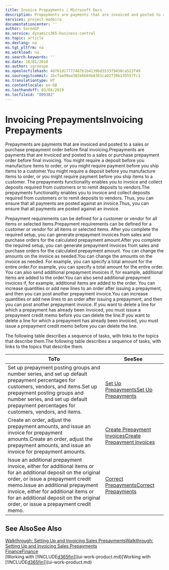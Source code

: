 ```yaml
---
title: Invoice Prepayments | Microsoft Docs
description: Prepayments are payments that are invoiced and posted to a sales or purchase prepayment order before final invoicing. You might require a deposit before you manufacture items to order, or you might require payment before you ship items to a customer. The prepayments functionality enables you to invoice and collect deposits required from customers or to remit deposits to vendors. Thus, you can ensure that all payments are posted against an invoice.
services: project-madeira
documentationcenter: ''
author: SorenGP
ms.service: dynamics365-business-central
ms.topic: article
ms.devlang: na
ms.tgt_pltfrm: na
ms.workload: na
ms.search.keywords: ''
ms.date: 10/01/2018
ms.author: sgroespe
ms.openlocfilehash: 4d761d17777467b1b4139bd3533f9458ca522f49
ms.sourcegitcommit: 1bcfaa99ea302e6b84b8361ca02730b135557fc1
ms.translationtype: HT
ms.contentlocale: en-GB
ms.lasthandoff: 03/08/2019
ms.locfileid: "809382"
---
```

# <a name="invoicing-prepayments"></a><span data-ttu-id="4d806-106">Invoicing Prepayments</span><span class="sxs-lookup"><span data-stu-id="4d806-106">Invoicing Prepayments</span></span>
<span data-ttu-id="4d806-107">Prepayments are payments that are invoiced and posted to a sales or purchase prepayment order before final invoicing.</span><span class="sxs-lookup"><span data-stu-id="4d806-107">Prepayments are payments that are invoiced and posted to a sales or purchase prepayment order before final invoicing.</span></span> <span data-ttu-id="4d806-108">You might require a deposit before you manufacture items to order, or you might require payment before you ship items to a customer.</span><span class="sxs-lookup"><span data-stu-id="4d806-108">You might require a deposit before you manufacture items to order, or you might require payment before you ship items to a customer.</span></span> <span data-ttu-id="4d806-109">The prepayments functionality enables you to invoice and collect deposits required from customers or to remit deposits to vendors.</span><span class="sxs-lookup"><span data-stu-id="4d806-109">The prepayments functionality enables you to invoice and collect deposits required from customers or to remit deposits to vendors.</span></span> <span data-ttu-id="4d806-110">Thus, you can ensure that all payments are posted against an invoice.</span><span class="sxs-lookup"><span data-stu-id="4d806-110">Thus, you can ensure that all payments are posted against an invoice.</span></span>  

 <span data-ttu-id="4d806-111">Prepayment requirements can be defined for a customer or vendor for all items or selected items.</span><span class="sxs-lookup"><span data-stu-id="4d806-111">Prepayment requirements can be defined for a customer or vendor for all items or selected items.</span></span> <span data-ttu-id="4d806-112">After you complete the required setup, you can generate prepayment invoices from sales and purchase orders for the calculated prepayment amount.</span><span class="sxs-lookup"><span data-stu-id="4d806-112">After you complete the required setup, you can generate prepayment invoices from sales and purchase orders for the calculated prepayment amount.</span></span> <span data-ttu-id="4d806-113">You can change the amounts on the invoice as needed.</span><span class="sxs-lookup"><span data-stu-id="4d806-113">You can change the amounts on the invoice as needed.</span></span> <span data-ttu-id="4d806-114">For example, you can specify a total amount for the entire order.</span><span class="sxs-lookup"><span data-stu-id="4d806-114">For example, you can specify a total amount for the entire order.</span></span> <span data-ttu-id="4d806-115">You can also send additional prepayment invoices if, for example, additional items are added to the order.</span><span class="sxs-lookup"><span data-stu-id="4d806-115">You can also send additional prepayment invoices if, for example, additional items are added to the order.</span></span> <span data-ttu-id="4d806-116">You can increase quantities or add new lines to an order after issuing a prepayment, and then you can post another prepayment invoice.</span><span class="sxs-lookup"><span data-stu-id="4d806-116">You can increase quantities or add new lines to an order after issuing a prepayment, and then you can post another prepayment invoice.</span></span> <span data-ttu-id="4d806-117">If you want to delete a line for which a prepayment has already been invoiced, you must issue a prepayment credit memo before you can delete the line.</span><span class="sxs-lookup"><span data-stu-id="4d806-117">If you want to delete a line for which a prepayment has already been invoiced, you must issue a prepayment credit memo before you can delete the line.</span></span>  

 <span data-ttu-id="4d806-118">The following table describes a sequence of tasks, with links to the topics that describe them.</span><span class="sxs-lookup"><span data-stu-id="4d806-118">The following table describes a sequence of tasks, with links to the topics that describe them.</span></span>

|<span data-ttu-id="4d806-119">**To**</span><span class="sxs-lookup"><span data-stu-id="4d806-119">**To**</span></span>|<span data-ttu-id="4d806-120">**See**</span><span class="sxs-lookup"><span data-stu-id="4d806-120">**See**</span></span>|  
|------------|-------------|  
|<span data-ttu-id="4d806-121">Set up prepayment posting groups and number series, and set up default prepayment percentages for customers, vendors, and items.</span><span class="sxs-lookup"><span data-stu-id="4d806-121">Set up prepayment posting groups and number series, and set up default prepayment percentages for customers, vendors, and items.</span></span>|[<span data-ttu-id="4d806-122">Set Up Prepayments</span><span class="sxs-lookup"><span data-stu-id="4d806-122">Set Up Prepayments</span></span>](finance-set-up-prepayments.md)|
|<span data-ttu-id="4d806-123">Create an order, adjust the prepayment amounts, and issue an invoice for prepayment amounts.</span><span class="sxs-lookup"><span data-stu-id="4d806-123">Create an order, adjust the prepayment amounts, and issue an invoice for prepayment amounts.</span></span>|[<span data-ttu-id="4d806-124">Create Prepayment Invoices</span><span class="sxs-lookup"><span data-stu-id="4d806-124">Create Prepayment Invoices</span></span>](finance-how-to-create-prepayment-invoices.md)|  
|<span data-ttu-id="4d806-125">Issue an additional prepayment invoice, either for additional items or for an additional deposit on the original order, or issue a prepayment credit memo.</span><span class="sxs-lookup"><span data-stu-id="4d806-125">Issue an additional prepayment invoice, either for additional items or for an additional deposit on the original order, or issue a prepayment credit memo.</span></span>|[<span data-ttu-id="4d806-126">Correct Prepayments</span><span class="sxs-lookup"><span data-stu-id="4d806-126">Correct Prepayments</span></span>](finance-how-to-correct-prepayments.md)|  

## <a name="see-also"></a><span data-ttu-id="4d806-127">See Also</span><span class="sxs-lookup"><span data-stu-id="4d806-127">See Also</span></span>  
[<span data-ttu-id="4d806-128">Walkthrough: Setting Up and Invoicing Sales Prepayments</span><span class="sxs-lookup"><span data-stu-id="4d806-128">Walkthrough: Setting Up and Invoicing Sales Prepayments</span></span>](walkthrough-setting-up-and-invoicing-sales-prepayments.md)  
[<span data-ttu-id="4d806-129">Finance</span><span class="sxs-lookup"><span data-stu-id="4d806-129">Finance</span></span>](finance.md)  
<span data-ttu-id="4d806-130">[Working with [!INCLUDE[d365fin](includes/d365fin_md.md)]](ui-work-product.md)</span><span class="sxs-lookup"><span data-stu-id="4d806-130">[Working with [!INCLUDE[d365fin](includes/d365fin_md.md)]](ui-work-product.md)</span></span>
